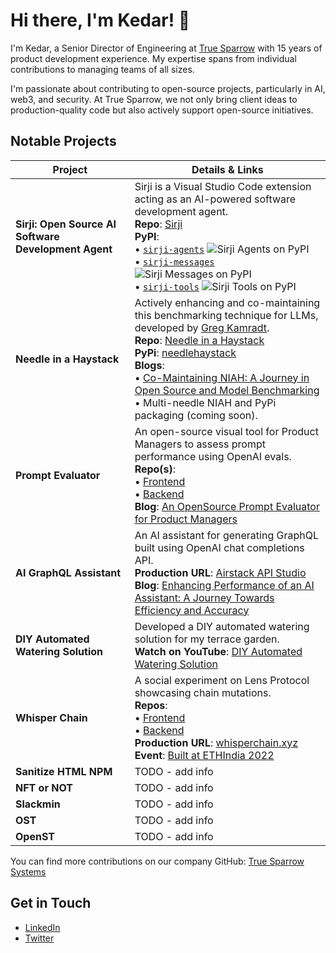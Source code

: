 # Hi there, I'm Kedar! 👋

I'm Kedar, a Senior Director of Engineering at [True Sparrow](https://truesparrow.com/) with 15 years of product development experience. My expertise spans from individual contributions to managing teams of all sizes.

I'm passionate about contributing to open-source projects, particularly in AI, web3, and security. At True Sparrow, we not only bring client ideas to production-quality code but also actively support open-source initiatives.

## Notable Projects

| Project     | Details & Links |
|-------------|-----------------|
| **Sirji: Open Source AI Software Development Agent** | Sirji is a Visual Studio Code extension acting as an AI-powered software development agent. <br>**Repo**: [Sirji](https://github.com/sirji-ai/sirji) <br>**PyPI**: <br> • [`sirji-agents`](https://pypi.org/project/sirji-agents/) ![Sirji Agents on PyPI](https://img.shields.io/pypi/v/sirji-agents.svg) <br> • [`sirji-messages`](https://pypi.org/project/sirji-messages/) ![Sirji Messages on PyPI](https://img.shields.io/pypi/v/sirji-messages.svg) <br> • [`sirji-tools`](https://pypi.org/project/sirji-tools/) ![Sirji Tools on PyPI](https://img.shields.io/pypi/v/sirji-tools.svg) |
| **Needle in a Haystack** | Actively enhancing and co-maintaining this benchmarking technique for LLMs, developed by [Greg Kamradt](https://github.com/gkamradt). <br>**Repo**: [Needle in a Haystack](https://github.com/gkamradt/LLMTest_NeedleInAHaystack) <br>**PyPi**: [needlehaystack](https://pypi.org/project/needlehaystack/) <br>**Blogs**: <br> • [Co-Maintaining NIAH: A Journey in Open Source and Model Benchmarking](https://truesparrow.com/blog/niah-journey-in-open-source-and-model-benchmarking/) <br> • Multi-needle NIAH and PyPi packaging (coming soon). |
| **Prompt Evaluator** | An open-source visual tool for Product Managers to assess prompt performance using OpenAI evals. <br>**Repo(s)**: <br> • [Frontend](https://github.com/TrueSparrowSystems/prompt-eval-fe) <br> • [Backend](https://github.com/TrueSparrowSystems/prompt-eval-be) <br>**Blog**: [An OpenSource Prompt Evaluator for Product Managers](https://truesparrow.com/blog/prompt-evaluator-for-product-managers/) |
| **AI GraphQL Assistant** | An AI assistant for generating GraphQL built using OpenAI chat completions API. <br>**Production URL**: [Airstack API Studio](https://app.airstack.xyz/api-studio) <br>**Blog**: [Enhancing Performance of an AI Assistant: A Journey Towards Efficiency and Accuracy](https://truesparrow.com/blog/enhancing-performance-of-an-ai-assistant/) |
| **DIY Automated Watering Solution** | Developed a DIY automated watering solution for my terrace garden. <br>**Watch on YouTube**: [DIY Automated Watering Solution](https://www.youtube.com/watch?v=_fPTQfk2qP4) |
| **Whisper Chain** | A social experiment on Lens Protocol showcasing chain mutations. <br>**Repos**: <br> • [Frontend](https://github.com/TrueSparrowSystems/whisper-chain-fe) <br> • [Backend](https://github.com/TrueSparrowSystems/whisper-chain-be) <br>**Production URL**: [whisperchain.xyz](https://whisperchain.xyz/) <br>**Event**: [Built at ETHIndia 2022](https://devfolio.co/projects/whisper-chain-53ed) |
| **Sanitize HTML NPM** | TODO - add info |
| **NFT or NOT** | TODO - add info |
| **Slackmin** | TODO - add info |
| **OST** | TODO - add info |
| **OpenST** | TODO - add info |

You can find more contributions on our company GitHub: [True Sparrow Systems](https://github.com/TrueSparrowSystems)

## Get in Touch
- [LinkedIn](https://www.linkedin.com/in/kedar-chandrayan/)
- [Twitter](https://twitter.com/TechieKedar)
